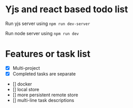 # Yjs and react based todo list

Run yjs server using `npm run dev-server`

Run node server using `npm run dev`

# Features or task list
- [x] Multi-project
- [x] Completed tasks are separate
- [] docker
- [] local store
- [] more persistent remote store
- [] multi-line task descriptions

